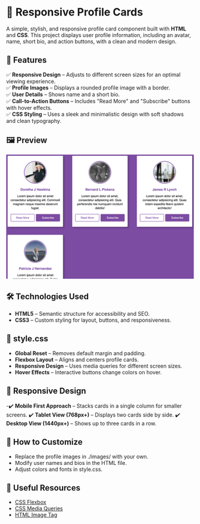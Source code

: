 # 🪪 Responsive Profile Cards

A simple, stylish, and responsive profile card component built with **HTML** and **CSS**. This project displays user profile information, including an avatar, name, short bio, and action buttons, with a clean and modern design.

## 🌟 Features

✅ **Responsive Design** – Adjusts to different screen sizes for an optimal viewing experience.  
✅ **Profile Images** – Displays a rounded profile image with a border.  
✅ **User Details** – Shows name and a short bio.  
✅ **Call-to-Action Buttons** – Includes "Read More" and "Subscribe" buttons with hover effects.  
✅ **CSS Styling** – Uses a sleek and minimalistic design with soft shadows and clean typography.

## 🖼️ Preview

![Profile Cards Preview](./images/screenshot.png)

## 🛠️ Technologies Used

- **HTML5** – Semantic structure for accessibility and SEO.
- **CSS3** – Custom styling for layout, buttons, and responsiveness.

## 🎨 style.css

- **Global Reset** – Removes default margin and padding.
- **Flexbox Layout** – Aligns and centers profile cards.
- **Responsive Design** – Uses media queries for different screen sizes.
- **Hover Effects** – Interactive buttons change colors on hover.

## 📱 Responsive Design

-✔️ **Mobile First Approach** – Stacks cards in a single column for smaller screens.
✔️ **Tablet View (768px+)** – Displays two cards side by side.
✔️ **Desktop View (1440px+)** – Shows up to three cards in a row.

## 🎯 How to Customize

- Replace the profile images in ./images/ with your own.
- Modify user names and bios in the HTML file.
- Adjust colors and fonts in style.css.

## 🔗 Useful Resources

- [CSS Flexbox](https://developer.mozilla.org/en-US/docs/Web/CSS/CSS_Flexible_Box_Layout)
- [CSS Media Queries](https://developer.mozilla.org/en-US/docs/Web/CSS/Media_Queries)
- [HTML Image Tag](https://developer.mozilla.org/en-US/docs/Web/HTML/Element/img)
